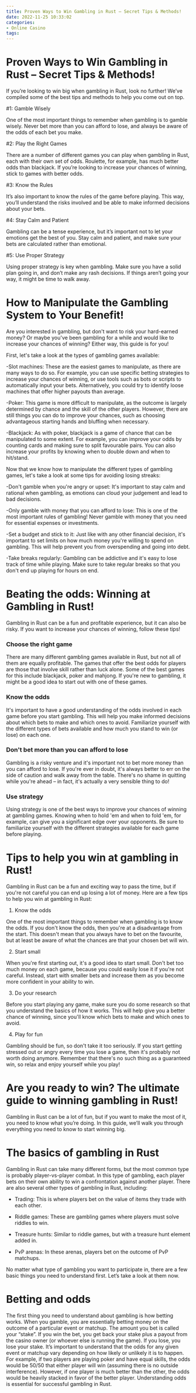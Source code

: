 ```yaml
---
title: Proven Ways to Win Gambling in Rust – Secret Tips & Methods!
date: 2022-11-25 10:33:02
categories:
- Online Casino
tags:
---
```



#  Proven Ways to Win Gambling in Rust – Secret Tips & Methods!

If you’re looking to win big when gambling in Rust, look no further! We’ve compiled some of the best tips and methods to help you come out on top.

#1: Gamble Wisely

One of the most important things to remember when gambling is to gamble wisely. Never bet more than you can afford to lose, and always be aware of the odds of each bet you make.

#2: Play the Right Games

There are a number of different games you can play when gambling in Rust, each with their own set of odds. Roulette, for example, has much better odds than blackjack. If you’re looking to increase your chances of winning, stick to games with better odds.

#3: Know the Rules

It’s also important to know the rules of the game before playing. This way, you’ll understand the risks involved and be able to make informed decisions about your bets.

#4: Stay Calm and Patient

Gambling can be a tense experience, but it’s important not to let your emotions get the best of you. Stay calm and patient, and make sure your bets are calculated rather than emotional.


#5: Use Proper Strategy

Using proper strategy is key when gambling. Make sure you have a solid plan going in, and don’t make any rash decisions. If things aren’t going your way, it might be time to walk away.

#  How to Manipulate the Gambling System to Your Benefit!

Are you interested in gambling, but don't want to risk your hard-earned money? Or maybe you've been gambling for a while and would like to increase your chances of winning? Either way, this guide is for you!

First, let's take a look at the types of gambling games available:

-Slot machines: These are the easiest games to manipulate, as there are many ways to do so. For example, you can use specific betting strategies to increase your chances of winning, or use tools such as bots or scripts to automatically input your bets. Alternatively, you could try to identify loose machines that offer higher payouts than average.

-Poker: This game is more difficult to manipulate, as the outcome is largely determined by chance and the skill of the other players. However, there are still things you can do to improve your chances, such as choosing advantageous starting hands and bluffing when necessary.

-Blackjack: As with poker, blackjack is a game of chance that can be manipulated to some extent. For example, you can improve your odds by counting cards and making sure to split favourable pairs. You can also increase your profits by knowing when to double down and when to hit/stand.

Now that we know how to manipulate the different types of gambling games, let's take a look at some tips for avoiding losing streaks:

-Don't gamble when you're angry or upset: It's important to stay calm and rational when gambling, as emotions can cloud your judgement and lead to bad decisions.

-Only gamble with money that you can afford to lose: This is one of the most important rules of gambling! Never gamble with money that you need for essential expenses or investments.

-Set a budget and stick to it: Just like with any other financial decision, it's important to set limits on how much money you're willing to spend on gambling. This will help prevent you from overspending and going into debt.

-Take breaks regularly: Gambling can be addictive and it's easy to lose track of time while playing. Make sure to take regular breaks so that you don't end up playing for hours on end.

#  Beating the odds: Winning at Gambling in Rust!

Gambling in Rust can be a fun and profitable experience, but it can also be risky. If you want to increase your chances of winning, follow these tips!

### Choose the right game

There are many different gambling games available in Rust, but not all of them are equally profitable. The games that offer the best odds for players are those that involve skill rather than luck alone. Some of the best games for this include blackjack, poker and mahjong. If you're new to gambling, it might be a good idea to start out with one of these games.

### Know the odds

It's important to have a good understanding of the odds involved in each game before you start gambling. This will help you make informed decisions about which bets to make and which ones to avoid. Familiarize yourself with the different types of bets available and how much you stand to win (or lose) on each one.

### Don't bet more than you can afford to lose

Gambling is a risky venture and it's important not to bet more money than you can afford to lose. If you're ever in doubt, it's always better to err on the side of caution and walk away from the table. There's no shame in quitting while you're ahead – in fact, it's actually a very sensible thing to do!

### Use strategy

Using strategy is one of the best ways to improve your chances of winning at gambling games. Knowing when to hold 'em and when to fold 'em, for example, can give you a significant edge over your opponents. Be sure to familiarize yourself with the different strategies available for each game before playing.

#  Tips to help you win at gambling in Rust!

Gambling in Rust can be a fun and exciting way to pass the time, but if you're not careful you can end up losing a lot of money. Here are a few tips to help you win at gambling in Rust:

1. Know the odds

One of the most important things to remember when gambling is to know the odds. If you don't know the odds, then you're at a disadvantage from the start. This doesn't mean that you always have to bet on the favourite, but at least be aware of what the chances are that your chosen bet will win.

2. Start small

When you're first starting out, it's a good idea to start small. Don't bet too much money on each game, because you could easily lose it if you're not careful. Instead, start with smaller bets and increase them as you become more confident in your ability to win.

3. Do your research

Before you start playing any game, make sure you do some research so that you understand the basics of how it works. This will help give you a better chance of winning, since you'll know which bets to make and which ones to avoid.

4. Play for fun

Gambling should be fun, so don't take it too seriously. If you start getting stressed out or angry every time you lose a game, then it's probably not worth doing anymore. Remember that there's no such thing as a guaranteed win, so relax and enjoy yourself while you play!

#  Are you ready to win? The ultimate guide to winning gambling in Rust!

Gambling in Rust can be a lot of fun, but if you want to make the most of it, you need to know what you’re doing. In this guide, we’ll walk you through everything you need to know to start winning big.

# The basics of gambling in Rust

Gambling in Rust can take many different forms, but the most common type is probably player-vs-player combat. In this type of gambling, each player bets on their own ability to win a confrontation against another player. There are also several other types of gambling in Rust, including:

* Trading: This is where players bet on the value of items they trade with each other.

* Riddle games: These are gambling games where players must solve riddles to win.

* Treasure hunts: Similar to riddle games, but with a treasure hunt element added in.

* PvP arenas: In these arenas, players bet on the outcome of PvP matchups.

No matter what type of gambling you want to participate in, there are a few basic things you need to understand first. Let’s take a look at them now.

# Betting and odds

The first thing you need to understand about gambling is how betting works. When you gamble, you are essentially betting money on the outcome of a particular event or matchup. The amount you bet is called your “stake”. If you win the bet, you get back your stake plus a payout from the casino owner (or whoever else is running the game). If you lose, you lose your stake. It’s important to understand that the odds for any given event or matchup vary depending on how likely or unlikely it is to happen. For example, if two players are playing poker and have equal skills, the odds would be 50/50 that either player will win (assuming there is no outside interference). However, if one player is much better than the other, the odds would be heavily stacked in favor of the better player. Understanding odds is essential for successful gambling in Rust.



























